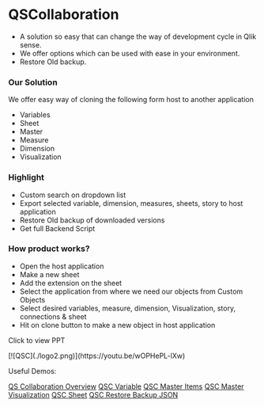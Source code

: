 # QSCollaboration

<ul>
<li>A solution so easy that can change the way of development cycle in Qlik sense.</li>
<li>We offer options which can be used with ease in your environment.</li>
<li>Restore Old backup.</li>
</ul>

<h3>Our Solution</h3>
<p>We offer easy way of cloning the following form host to another application</p>
<ul>
<li>Variables</li>
<li>Sheet</li>
<li>Master </li>
<li>Measure</li>
<li>Dimension</li>
<li>Visualization</li>
</ul>

<h3>Highlight</h3>
<ul>
  <li>Custom search on dropdown list</li>
  <li>Export selected variable, dimension, measures, sheets, story to host application</li>
  <li>Restore Old backup of downloaded versions</li>
  <li>Get full Backend Script</li>
</ul>


<h3>How product works?</h3>
<ul>
  <li>Open the host application</li>
  <li>Make a new sheet</li>
  <li>Add the extension on the sheet</li>
  <li>Select the application from where we need our objects from Custom Objects</li>
  <li>Select desired variables, measure, dimension, Visualization, story, connections & sheet</li>
  <li>Hit on clone button to make a new object in host application</li>
</ul>


<p>Click to view PPT</p>
[![QSC](./logo2.png)](https://youtu.be/wOPHePL-lXw)


<p>Useful Demos:</p>
<a href="https://youtu.be/3El9T8k1TuM">QS Collaboration Overview</a>
<a href="https://youtu.be/GByyGaGDdKo">QSC Variable</a>
<a href="https://youtu.be/vQClltBGZno">QSC Master Items</a>
<a href="https://youtu.be/ulA5KunWhBQ">QSC Master Visualization</a>
<a href="https://youtu.be/4FxyY7F_98Q">QSC Sheet</a>
<a href="https://youtu.be/QyIDEFUkfuc">QSC Restore Backup JSON</a>
